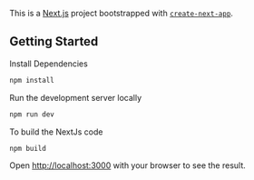 This is a [Next.js](https://nextjs.org) project bootstrapped with [`create-next-app`](https://nextjs.org/docs/app/api-reference/cli/create-next-app).

## Getting Started

Install Dependencies
``` bash
npm install
```

Run the development server locally

``` bash
npm run dev
```
 To build the NextJs code

``` bash
npm build
```


Open [http://localhost:3000](http://localhost:3000) with your browser to see the result.
